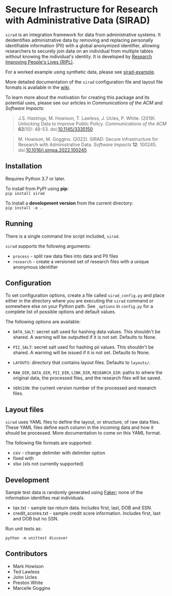 # Secure Infrastructure for Research with Administrative Data (SIRAD)

`sirad` is an integration framework for data from administrative systems. It
deidentifies administrative data by removing and replacing personally
identifiable information (PII) with a global anonymized identifier, allowing
researchers to securely join data on an individual from multiple tables without
knowing the individual's identity. It is developed by
[Research Improving People's Lives (RIPL)](https://ripl.org).

For a worked example using synthetic data, please see
[sirad-example](https://github.com/ripl-org/sirad-example).

More detailed documentation of the `sirad` configuration file and layout file
formats is available in the [wiki](https://github.com/ripl-org/sirad/wiki).

To learn more about the motivation for creating this package and its potential
uses, please see our articles in *Communications of the ACM* and *Software Impacts*:

> J.S. Hastings, M. Howison, T. Lawless, J. Ucles, P. White. (2019).
> Unlocking Data to Improve Public Policy. *Communications of the ACM* **62**(10): 48-53.
> doi:[10.1145/3335150](https://doi.org/10.1145/3335150)

> M. Howison, M. Goggins. (2022).
> SIRAD: Secure Infrastructure for Research with Administrative Data. *Software Impacts* **12**: 100245.
> doi:[10.1016/j.simpa.2022.100245](https://doi.org/10.1016/j.simpa.2022.100245)

## Installation

Requires Python 3.7 or later.

To install from PyPI using **pip**:  
`pip install sirad`

To install a **development version** from the current directory:  
`pip install -e .`

## Running
There is a single command line script included, `sirad`.

`sirad` supports the following arguments:
* `process` - split raw data files into data and PII files
* `research` - create a versioned set of research files with a unique
  anonymous identifier

## Configuration

To set configuration options, create a file called `sirad_config.py` and place
either in the directory where you are executing the `sirad` command or
somewhere else on your Python path. See `_options` in `config.py` for a
complete list of possible options and default values.

The following options are available:

* `DATA_SALT`: secret salt used for hashing data values. This shouldn't be
  shared. A warning will be outputted if it is not set. Defaults to None.

* `PII_SALT`: secret salt used for hashing pii values. This shouldn't be
  shared. A warning will be issued if it is not set. Defaults to None.

* `LAYOUTS`: directory that contains layout files. Defaults to `layouts/`.

* `RAW_DIR`, `DATA_DIR`, `PII_DIR`, `LINK_DIR`, `RESEARCH_DIR`: paths to where
   the original data, the processed files, and the research files will be saved.

* `VERSION`: the current version number of the processed and research files.

## Layout files

`sirad` uses YAML files to define the layout, or structure, of raw data files.
These YAML files define each column in the incoming data and how it should be
processed. More documentation to come on this YAML format.

The following file formats are supported:
* csv - change delimiter with delimiter option
* fixed with
* xlsx (xls not currently supported)

## Development

Sample test data is randomly generated using
[Faker](https://github.com/joke2k/faker); none of the information identifies
real individuals.

* tax.txt - sample tax return data. Includes first, last, DOB and SSN.
* credit_scores.txt - sample credit score information. Includes first, last and
  DOB but no SSN.

Run unit tests as:

`python -m unittest discover`

## Contributors
* Mark Howison
* Ted Lawless
* John Ucles
* Preston White
* Marcelle Goggins

